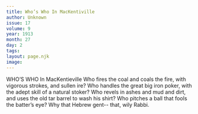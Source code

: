 ```yaml
---
title: Who’s Who In MacKentiville
author: Unknown
issue: 17
volume: 9
year: 1913
month: 27
day: 2
tags:
layout: page.njk
image:
---
```

WHO’S WHO In MacKentieville Who fires the coal and coals the fire, with vigorous strokes, and sullen ire? Who handles the great big iron poker, with the adept skill of a natural stoker? Who revels in ashes and mud and dirt, and uses the old tar barrel to wash his shirt? Who pitches a ball that fools the batter’s eye? Why that Hebrew gent-- that, wily Rabbi. 




